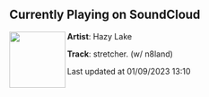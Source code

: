## Currently Playing on SoundCloud

[<img align="left" width="100" src="https://i1.sndcdn.com/artworks-qiAz0hZB0yCsL9SW-eTOy4Q-t500x500.jpg">](https://soundcloud.com/hazymusicofficial/stretcher-wn8land)

**Artist**: Hazy Lake 

**Track**: stretcher. (w/ n8land)

Last updated at 01/09/2023 13:10
